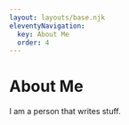```yaml
---
layout: layouts/base.njk
eleventyNavigation:
  key: About Me
  order: 4
---
```

# About Me

I am a person that writes stuff.

